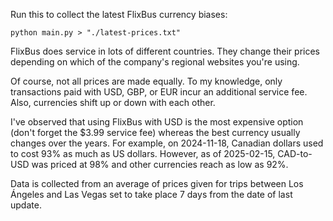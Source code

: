 Run this to collect the latest FlixBus currency biases:

```
python main.py > "./latest-prices.txt"
```

FlixBus does service in lots of different countries. They change their prices depending on which of the company's regional websites you're using.

Of course, not all prices are made equally. To my knowledge, only transactions paid with USD, GBP, or EUR incur an additional service fee. Also, currencies shift up or down with each other.

I've observed that using FlixBus with USD is the most expensive option (don't forget the $3.99 service fee) whereas the best currency usually changes over the years. For example, on 2024-11-18, Canadian dollars used to cost 93% as much as US dollars. However, as of 2025-02-15, CAD-to-USD was priced at 98% and other currencies reach as low as 92%.

Data is collected from an average of prices given for trips between Los Ángeles and Las Vegas set to take place 7 days from the date of last update.
